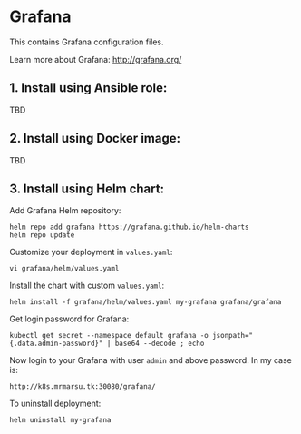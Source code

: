 # Grafana

This contains Grafana configuration files.

Learn more about Grafana: http://grafana.org/

## 1. Install using Ansible role:
TBD

## 2. Install using Docker image:
TBD

## 3. Install using Helm chart:

Add Grafana Helm repository:
```console
helm repo add grafana https://grafana.github.io/helm-charts
helm repo update
```

Customize your deployment in `values.yaml`:
```console
vi grafana/helm/values.yaml
```

Install the chart with custom `values.yaml`:
```console
helm install -f grafana/helm/values.yaml my-grafana grafana/grafana
```

Get login password for Grafana:
```console
kubectl get secret --namespace default grafana -o jsonpath="{.data.admin-password}" | base64 --decode ; echo
```

Now login to your Grafana with user `admin` and above password. In my case is:
```
http://k8s.mrmarsu.tk:30080/grafana/
```

To uninstall deployment:
```console
helm uninstall my-grafana
```